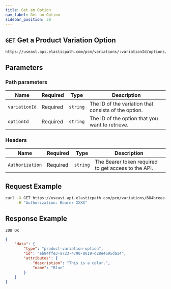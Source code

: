 ```yaml
---
title: Get an Option
nav_label: Get an Option
sidebar_position: 30
---
```


## `GET` Get a Product Variation Option

```http
https://useast.api.elasticpath.com/pcm/variations/:variationId/options/:optionId
```

## Parameters

### Path parameters

| Name          | Required | Type     | Description                                          |
| ------------- | -------- | -------- | ---------------------------------------------------- |
| `variationId` | Required | `string` | The ID of the variation that consists of the option. |
| `optionId`    | Required | `string` | The ID of the option that you want to retrieve.      |

### Headers

| Name            | Required | Type     | Description                                         |
| --------------- | -------- | -------- | --------------------------------------------------- |
| `Authorization` | Required | `string` | The Bearer token required to get access to the API. |

## Request Example

```bash
curl -X GET https://useast.api.elasticpath.com/pcm/variations/684bceee-0ee3-4f43-ac32-50bb44c1eee5/options/39148bc3-3028-4196-9350-1b4ac927c9d6 \
     -H "Authorization: Bearer XXXX"
```

## Response Example

`200 OK`

```json
{
    "data": {
        "type": "product-variation-option",
        "id": "eb84ffe3-a723-4790-8019-d28e4695da14",
        "attributes": {
            "description": "This is a color.",
            "name": "Blue"
        }
    }
}
```
